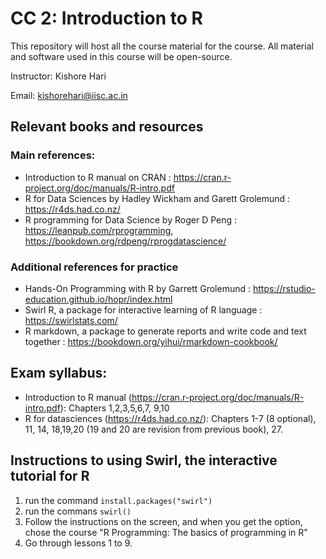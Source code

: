 # CC 2: Introduction to R

This repository will host all the course material for the course. All material and software used in this course will be open-source. 

Instructor: Kishore Hari

Email: kishorehari@iisc.ac.in

## Relevant books and resources

### Main references:

- Introduction to R manual on CRAN : https://cran.r-project.org/doc/manuals/R-intro.pdf
- R for Data Sciences by Hadley Wickham and Garett Grolemund : https://r4ds.had.co.nz/
- R programming for Data Science by Roger D Peng : https://leanpub.com/rprogramming, https://bookdown.org/rdpeng/rprogdatascience/

### Additional references for practice
- Hands-On Programming with R by Garrett Grolemund : https://rstudio-education.github.io/hopr/index.html
- Swirl R, a package for interactive learning of R language : https://swirlstats.com/
- R markdown, a package to generate reports and write code and text together : https://bookdown.org/yihui/rmarkdown-cookbook/

## Exam syllabus:
- Introduction to R manual (https://cran.r-project.org/doc/manuals/R-intro.pdf): Chapters 1,2,3,5,6,7, 9,10
- R for datasciences (https://r4ds.had.co.nz/): Chapters 1-7 (8 optional), 11, 14, 18,19,20 (19 and 20 are revision from previous book), 27.

## Instructions to using Swirl, the interactive tutorial for R

1. run the command `install.packages("swirl")`
2. run the commans `swirl()`
3. Follow the instructions on the screen, and when you get the option, chose the course "R Programming: The basics of programming in R"
4. Go through lessons 1 to 9.

